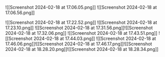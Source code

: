 ![[Screenshot 2024-02-18 at 17.06.05.png]]
![[Screenshot 2024-02-18 at 17.06.56.png]]



![[Screenshot 2024-02-18 at 17.22.52.png]]
![[Screenshot 2024-02-18 at 17.23.10.png]]
![[Screenshot 2024-02-18 at 17.31.56.png]]![[Screenshot 2024-02-18 at 17.32.06.png]]
![[Screenshot 2024-02-18 at 17.43.51.png]]
![[Screenshot 2024-02-18 at 17.44.03.png]]
![[Screenshot 2024-02-18 at 17.46.06.png]]![[Screenshot 2024-02-18 at 17.46.17.png]]![[Screenshot 2024-02-18 at 18.28.20.png]]![[Screenshot 2024-02-18 at 18.28.34.png]]

